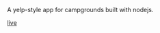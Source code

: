 A yelp-style app for campgrounds built with nodejs.

[live](https://safe-beach-67444.herokuapp.com/)
